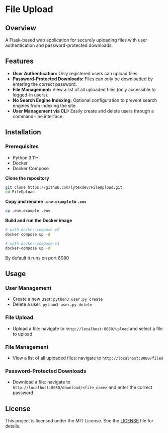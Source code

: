 # File Upload

## Overview
A Flask-based web application for securely uploading files with user authentication and password-protected downloads.

## Features
- **User Authentication:** Only registered users can upload files.
- **Password-Protected Downloads:** Files can only be downloaded by entering the correct password.
- **File Management:** View a list of all uploaded files (only accessible to logged-in users).
- **No Search Engine Indexing:** Optional configuration to prevent search engines from indexing the site.
- **User Management via CLI:** Easily create and delete users through a command-line interface.

## Installation

### Prerequisites
- Python 3.11+
- Docker
- Docker Compose

**Clone the repository**
```bash
git clone https://github.com/lytexdev/FileUpload.git
cd FileUpload
```

**Copy and rename `.env.example` to `.env`**
```bash
cp .env.example .env
```

**Build and run the Docker image**
```bash
# with docker-compose-v2
docker compose up -d

# with docker-compose-v1
docker-compose up -d
```
By default it runs on port 8080

## Usage

### User Management

- Create a new user: `python3 user.py create`
- Delete a user: `python3 user.py delete`

### File Upload

- Upload a file: navigate to `http://localhost:8080/upload` and select a file to upload

### File Management

- View a list of all uploaded files: navigate to `http://localhost:8080/files`

### Password-Protected Downloads

- Download a file: navigate to `http://localhost:8080/download/<file_name>` and enter the correct password

## License
This project is licensed under the MIT License. See the [LICENSE](LICENSE) file for details.
